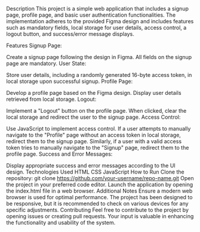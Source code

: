 Description
This project is a simple web application that includes a signup page, profile page, and basic user authentication functionalities. The implementation adheres to the provided Figma design and includes features such as mandatory fields, local storage for user details, access control, a logout button, and success/error message displays.

Features
Signup Page:

Create a signup page following the design in Figma.
All fields on the signup page are mandatory.
User State:

Store user details, including a randomly generated 16-byte access token, in local storage upon successful signup.
Profile Page:

Develop a profile page based on the Figma design.
Display user details retrieved from local storage.
Logout:

Implement a "Logout" button on the profile page.
When clicked, clear the local storage and redirect the user to the signup page.
Access Control:

Use JavaScript to implement access control.
If a user attempts to manually navigate to the "Profile" page without an access token in local storage, redirect them to the signup page.
Similarly, if a user with a valid access token tries to manually navigate to the "Signup" page, redirect them to the profile page.
Success and Error Messages:

Display appropriate success and error messages according to the UI design.
Technologies Used
HTML
CSS
JavaScript
How to Run
Clone the repository: git clone https://github.com/your-username/repo-name.git
Open the project in your preferred code editor.
Launch the application by opening the index.html file in a web browser.
Additional Notes
Ensure a modern web browser is used for optimal performance.
The project has been designed to be responsive, but it is recommended to check on various devices for any specific adjustments.
Contributing
Feel free to contribute to the project by opening issues or creating pull requests. Your input is valuable in enhancing the functionality and usability of the system.
